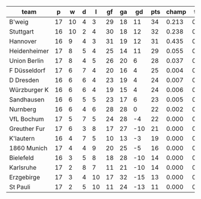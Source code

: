 |     team     | p  | w  | d | l  | gf | ga | gd  | pts | champ | top2  | top3  | top4  |  5-7  | bot4  | bot3  | bot2  |
|--------------|----|----|---|----|----|----|-----|-----|-------|-------|-------|-------|-------|-------|-------|-------|
| B'weig       | 17 | 10 | 4 |  3 | 29 | 18 |  11 |  34 | 0.213 | 0.459 | 0.664 | 0.802 | 0.169 | 0.000 | 0.000 | 0.000|
| Stuttgart    | 16 | 10 | 2 |  4 | 30 | 18 |  12 |  32 | 0.238 | 0.486 | 0.677 | 0.802 | 0.163 | 0.000 | 0.000 | 0.000|
| Hannover     | 16 |  9 | 4 |  3 | 31 | 19 |  12 |  31 | 0.435 | 0.666 | 0.818 | 0.904 | 0.083 | 0.000 | 0.000 | 0.000|
| Heidenheimer | 17 |  8 | 5 |  4 | 25 | 14 |  11 |  29 | 0.055 | 0.164 | 0.315 | 0.485 | 0.356 | 0.001 | 0.000 | 0.000|
| Union Berlin | 17 |  8 | 4 |  5 | 26 | 20 |   6 |  28 | 0.037 | 0.112 | 0.232 | 0.389 | 0.395 | 0.001 | 0.000 | 0.000|
| F Düsseldorf | 17 |  6 | 7 |  4 | 20 | 16 |   4 |  25 | 0.004 | 0.016 | 0.042 | 0.090 | 0.293 | 0.014 | 0.003 | 0.001|
| D Dresden    | 16 |  6 | 6 |  4 | 23 | 19 |   4 |  24 | 0.007 | 0.029 | 0.073 | 0.146 | 0.342 | 0.013 | 0.005 | 0.001|
| Würzburger K | 16 |  6 | 6 |  4 | 19 | 15 |   4 |  24 | 0.006 | 0.029 | 0.068 | 0.145 | 0.345 | 0.009 | 0.003 | 0.000|
| Sandhausen   | 16 |  6 | 5 |  5 | 23 | 17 |   6 |  23 | 0.005 | 0.022 | 0.059 | 0.118 | 0.328 | 0.014 | 0.005 | 0.002|
| Nurnberg     | 16 |  6 | 4 |  6 | 28 | 28 |   0 |  22 | 0.002 | 0.014 | 0.043 | 0.089 | 0.269 | 0.025 | 0.009 | 0.002|
| VfL Bochum   | 17 |  5 | 7 |  5 | 24 | 28 |  -4 |  22 | 0.000 | 0.002 | 0.007 | 0.017 | 0.115 | 0.093 | 0.041 | 0.013|
| Greuther Fur | 17 |  6 | 3 |  8 | 17 | 27 | -10 |  21 | 0.000 | 0.001 | 0.002 | 0.005 | 0.053 | 0.201 | 0.102 | 0.040|
| K'lautern    | 16 |  4 | 7 |  5 | 10 | 13 |  -3 |  19 | 0.000 | 0.000 | 0.002 | 0.006 | 0.056 | 0.177 | 0.087 | 0.033|
| 1860 Munich  | 17 |  4 | 4 |  9 | 20 | 25 |  -5 |  16 | 0.000 | 0.000 | 0.000 | 0.001 | 0.025 | 0.337 | 0.192 | 0.088|
| Bielefeld    | 16 |  3 | 5 |  8 | 18 | 28 | -10 |  14 | 0.000 | 0.000 | 0.000 | 0.000 | 0.007 | 0.591 | 0.409 | 0.232|
| Karlsruhe    | 17 |  2 | 8 |  7 | 11 | 21 | -10 |  14 | 0.000 | 0.000 | 0.000 | 0.000 | 0.001 | 0.782 | 0.628 | 0.420|
| Erzgebirge   | 17 |  3 | 4 | 10 | 17 | 32 | -15 |  13 | 0.000 | 0.000 | 0.000 | 0.000 | 0.000 | 0.835 | 0.701 | 0.513|
| St Pauli     | 17 |  2 | 5 | 10 | 11 | 24 | -13 |  11 | 0.000 | 0.000 | 0.000 | 0.000 | 0.000 | 0.908 | 0.814 | 0.655|
